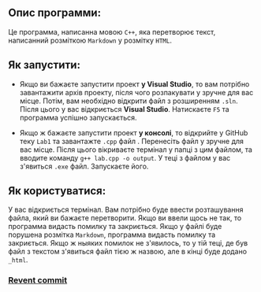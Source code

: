 ## Опис программи:

Це программа, написанна мовою `С++`, яка перетворює текст, написанний розміткою `Markdown` у розмітку `HTML`.

## Як запустити:

* Якщо ви бажаєте запустити проект **у Visual Studio**, то вам потрібно завантажити архів проекту, після чого розпакувати у зручне для вас місце. Потім, вам необхідно відкрити файл з розширенням `.sln`. Після цього у вас відкриється **Visual Studio**. Натискаєте `F5` та программа успішно запускається.

* Якщо ж бажаєте запустити проект **у консолі**, то відкрийте у GitHub теку `Lab1` та завантажте `.cpp` файл . Перенесіть файл у зручне для вас місце. Після цього вікриваєте термінал у папці з цим файлом, та вводите команду `g++ lab.cpp -o output`. У теці з файлом у вас з'явиться `.exe` файл. Запускаєте його.

## Як користуватися:
У вас відкриється термінал. Вам потрібно буде ввести розташування файла, який ви бажаєте перетворити. Якщо ви ввели щось не так, то программа видасть помилку та закриється. Якщо у файлі буде порушена розмітка `Markdown`, программа видасть помилку та закриється. Якщо ж ныяких помилок не з'явилось, то у тій теці, де був файл з текстом з'явиться файл тією ж назвою, але в кінці буде додано `_html`.

### [Revent commit](https://github.com/AlehandroUA/MarkdownToHtml/commit/ff950b4c91866c4315307b9cb99f9d73f9e6774e)